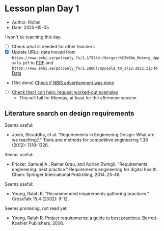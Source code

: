 # Lesson plan Day 1

- Author: Richel
- Date: 2025-05-05

I won't be teaching this day.

- [ ] Check what is needed for other teachers
- [x] Update URLs: data moved from `https://www.smhi.se/polopoly_fs/1.175744!/Bergstr%C3%B6m_Moberg_Uppsala.pdf`
  to [PDF](https://www.smhi.se/download/18.6ae791dc18fc9e7539e1121c/1717658901728/Bergstr%C3%B6m_Moberg_Uppsala.pdf)
  and `https://www.smhi.se/polopoly_fs/1.2866!/uppsala_tm_1722-2022.zip`
  to [Data](https://www.smhi.se/download/18.53cdce23194f389da053a4e/1740398333056/uppsala_tm_1722-2022.zip)
- [Not done] [Check if NBIS advertisement was done](https://github.com/UPPMAX/programming_formalisms/issues/144)
- [ ] [Check that I can help: request worked-out examples](https://github.com/UPPMAX/programming_formalisms/issues/94)
    - This will fail for Monday, at least for the afternoon session


## Literature search on design requirements

Seems useful:

- Joshi, Shraddha, et al. "Requirements in Engineering Design: What are we teaching?." Tools and methods for competitive engineering 1.38 (2012): 1319-1326.

Seems useful:

- Fricker, Samuel A., Rainer Grau, and Adrian Zwingli. "Requirements engineering: best practice." Requirements engineering for digital health. Cham: Springer International Publishing, 2014. 25-46.

Seems useful:

- Young, Ralph R. "Recommended requirements gathering practices." CrossTalk 15.4 (2002): 9-12.

Seems promising, not read yet:

- Young, Ralph R. Project requirements: a guide to best practices. Berrett-Koehler Publishers, 2006.
